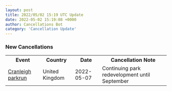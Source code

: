 ```yaml
---
layout: post
title: 2022/05/02 15:19 UTC Update
date: 2022-05-02 15:19:08 +0000
author: Cancellations Bot
category: 'Cancellation Update'
---
```


<h3>New Cancellations</h3>
<div class='hscrollable'>
<table style='width: 100%'>
    <tr>
        <th>Event</th>
        <th>Country</th>
        <th>Date</th>
        <th>Cancellation Note</th>
    </tr>
    <tr>
        <td><a href="https://www.parkrun.org.uk/cranleigh">Cranleigh parkrun</a></td>
        <td>United Kingdom</td>
        <td>2022-05-07</td>
        <td>Continuing park redevelopment until September</td>
    </tr>
</table>
</div>
